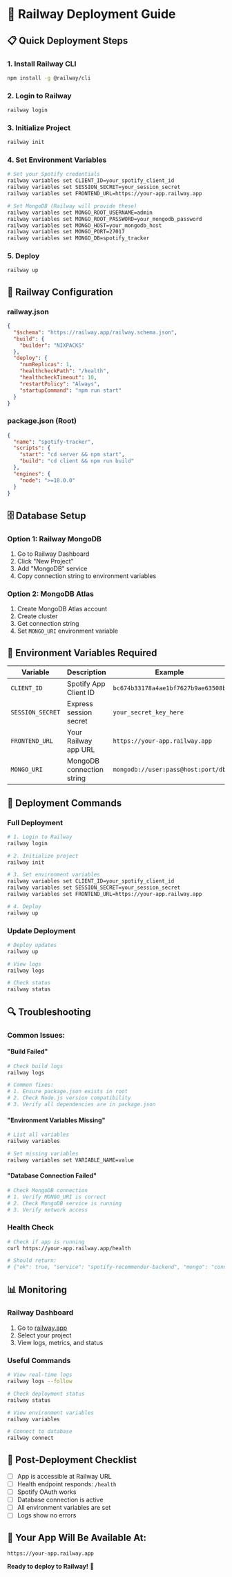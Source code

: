 # 🚀 Railway Deployment Guide

## 📋 **Quick Deployment Steps**

### **1. Install Railway CLI**
```bash
npm install -g @railway/cli
```

### **2. Login to Railway**
```bash
railway login
```

### **3. Initialize Project**
```bash
railway init
```

### **4. Set Environment Variables**
```bash
# Set your Spotify credentials
railway variables set CLIENT_ID=your_spotify_client_id
railway variables set SESSION_SECRET=your_session_secret
railway variables set FRONTEND_URL=https://your-app.railway.app

# Set MongoDB (Railway will provide these)
railway variables set MONGO_ROOT_USERNAME=admin
railway variables set MONGO_ROOT_PASSWORD=your_mongodb_password
railway variables set MONGO_HOST=your_mongodb_host
railway variables set MONGO_PORT=27017
railway variables set MONGO_DB=spotify_tracker
```

### **5. Deploy**
```bash
railway up
```

## 🔧 **Railway Configuration**

### **railway.json**
```json
{
  "$schema": "https://railway.app/railway.schema.json",
  "build": {
    "builder": "NIXPACKS"
  },
  "deploy": {
    "numReplicas": 1,
    "healthcheckPath": "/health",
    "healthcheckTimeout": 10,
    "restartPolicy": "Always",
    "startupCommand": "npm run start"
  }
}
```

### **package.json (Root)**
```json
{
  "name": "spotify-tracker",
  "scripts": {
    "start": "cd server && npm start",
    "build": "cd client && npm run build"
  },
  "engines": {
    "node": ">=18.0.0"
  }
}
```

## 🗄️ **Database Setup**

### **Option 1: Railway MongoDB**
1. Go to Railway Dashboard
2. Click "New Project"
3. Add "MongoDB" service
4. Copy connection string to environment variables

### **Option 2: MongoDB Atlas**
1. Create MongoDB Atlas account
2. Create cluster
3. Get connection string
4. Set `MONGO_URI` environment variable

## 🔐 **Environment Variables Required**

| Variable | Description | Example |
|----------|-------------|---------|
| `CLIENT_ID` | Spotify App Client ID | `bc674b33178a4ae1bf7627b9ae63508b` |
| `SESSION_SECRET` | Express session secret | `your_secret_key_here` |
| `FRONTEND_URL` | Your Railway app URL | `https://your-app.railway.app` |
| `MONGO_URI` | MongoDB connection string | `mongodb://user:pass@host:port/db` |

## 🚀 **Deployment Commands**

### **Full Deployment**
```bash
# 1. Login to Railway
railway login

# 2. Initialize project
railway init

# 3. Set environment variables
railway variables set CLIENT_ID=your_spotify_client_id
railway variables set SESSION_SECRET=your_session_secret
railway variables set FRONTEND_URL=https://your-app.railway.app

# 4. Deploy
railway up
```

### **Update Deployment**
```bash
# Deploy updates
railway up

# View logs
railway logs

# Check status
railway status
```

## 🔍 **Troubleshooting**

### **Common Issues:**

#### **"Build Failed"**
```bash
# Check build logs
railway logs

# Common fixes:
# 1. Ensure package.json exists in root
# 2. Check Node.js version compatibility
# 3. Verify all dependencies are in package.json
```

#### **"Environment Variables Missing"**
```bash
# List all variables
railway variables

# Set missing variables
railway variables set VARIABLE_NAME=value
```

#### **"Database Connection Failed"**
```bash
# Check MongoDB connection
# 1. Verify MONGO_URI is correct
# 2. Check MongoDB service is running
# 3. Verify network access
```

### **Health Check**
```bash
# Check if app is running
curl https://your-app.railway.app/health

# Should return:
# {"ok": true, "service": "spotify-recommender-backend", "mongo": "connected"}
```

## 📊 **Monitoring**

### **Railway Dashboard**
1. Go to [railway.app](https://railway.app)
2. Select your project
3. View logs, metrics, and status

### **Useful Commands**
```bash
# View real-time logs
railway logs --follow

# Check deployment status
railway status

# View environment variables
railway variables

# Connect to database
railway connect
```

## 🎯 **Post-Deployment Checklist**

- [ ] App is accessible at Railway URL
- [ ] Health endpoint responds: `/health`
- [ ] Spotify OAuth works
- [ ] Database connection is active
- [ ] All environment variables are set
- [ ] Logs show no errors

## 🚀 **Your App Will Be Available At:**
```
https://your-app.railway.app
```

**Ready to deploy to Railway!** 🎉
